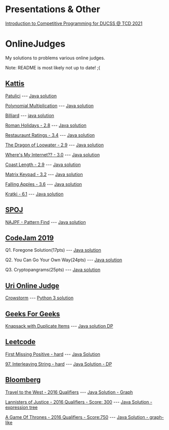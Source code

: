 # Presentations & Other

[Introduction to Competitive Programming for DUCSS @ TCD 2021](/Intro_to_Competitive_Programming_DUCSS_public.pdf)

# OnlineJudges
My solutions to problems various online judges.

Note: README is most likely not up to date! ;(

## [Kattis](https://open.kattis.com)


[Patuljci](https://open.kattis.com/problems/patuljci) --- [Java solution](/Kattis/Patuljci.java)

[Polynomial Multiplication](https://open.kattis.com/problems/polymul1) --- [Java solution](/Kattis/PolynomialMultiplication.java)

[Billiard](https://open.kattis.com/problems/billiard) --- [java solution](/Kattis/Billiard.java)

[Roman Holidays - 2.8](https://open.kattis.com/problems/romanholidays) --- [Java solution](/Kattis/RomanHolidays.java)

[Restauraunt Ratings - 3.4](https://open.kattis.com/problems/ratings) --- [Java solution](/Kattis/RestaurantRating.java)

[The Dragon of Loowater - 2.9](https://open.kattis.com/problems/loowater) --- [Java solution](/Kattis/TheDragonOfLoowater.java)

[Where's My Internet?? - 3.0](https://open.kattis.com/problems/wheresmyinternet) --- [Java solution](/Kattis/wheresmyinternet.java)

[Coast Length - 2.9](https://open.kattis.com/problems/coast) --- [Java solution](/Kattis/CoastLength.java)

[Matrix Keypad - 3.2](https://open.kattis.com/problems/keypad) --- [Java solution](/Kattis/Keypad.java)

[Falling Apples - 3.6](https://open.kattis.com/problems/apples) --- [Java solution](/Kattis/Apples.java)

[Kratki - 6.1](https://open.kattis.com/problems/kratki) --- [Java solution](/Kattis/Kratki.java)

## [SPOJ](https://www.spoj.com)

[NAJPF - Pattern Find](https://www.spoj.com/problems/NAJPF/) --- [Java solution](/SPOJ/NAJPF.java)

## [CodeJam 2019](https://codingcompetitions.withgoogle.com/codejam)
Q1. Foregone Solution(17pts) --- [Java solution](/CodeJam2019/QF/Q1.java)

Q2. You Can Go Your Own Way(24pts) --- [Java solution](/CodeJam2019/QF/Q2.java)

Q3. Cryptopangrams(25pts) --- [Java solution](/CodeJam2019/QF/Cryptopangrams.java)

## [Uri Online Judge](https://www.urionlinejudge.com.br)
[Crowstorm](https://www.urionlinejudge.com.br/judge/en/problems/view/2203) --- [Python 3 solution](/UriOnlineJudge/Crowstorm.py)

## [Geeks For Geeks](https://www.geeksforgeeks.org)

[Knapsack with Duplicate Items](https://practice.geeksforgeeks.org/problems/knapsack-with-duplicate-items/0) --- [Java solution DP](/GeeksForGeeks/KnapsackWithDuplicates.java)


## [Leetcode](https://leetcode.com)

[First Missing Positive - hard](https://leetcode.com/problems/first-missing-positive/) --- [Java Solution](/LeetCode/FirstMissingPositive.java)

[97. Interleaving String - hard](https://leetcode.com/problems/interleaving-string/) --- [Java Solution - DP](/LeetCode/InterleavingString.java)


## [Bloomberg](https://codecon.bloomberg.com)

[Travel to the West - 2016 Qualifiers](https://codecon.bloomberg.com/challenger-series/3902) --- [Java Solution - Graph](/Bloomberg/TravelToTheWest.java)

[Lannisters of Justice - 2016 Qualifiers - Score: 300](https://codecon.bloomberg.com/challenger-series/3903) --- [Java Solution - expression tree](/Bloomberg/LannistersOfJustice.java)

[A Game Of Thrones - 2016 Qualifiers - Score:750](https://codecon.bloomberg.com/challenger-series/3906) --- [Java Solution - graph-like](/Bloomberg/AGameOfThrones.java)

